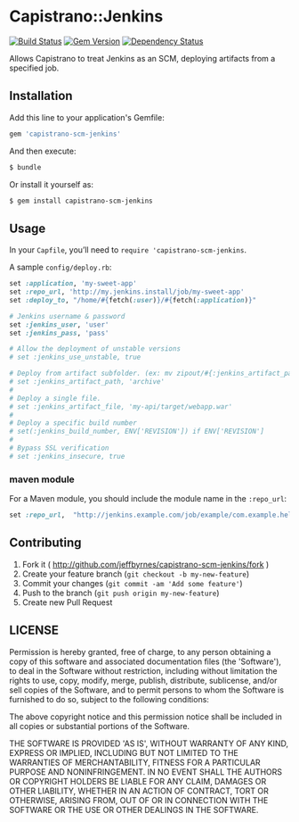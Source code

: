 # Capistrano::Jenkins

[![Build Status](https://secure.travis-ci.org/lidaobing/capistrano-scm-jenkins.png?branch=master)](http://travis-ci.org/lidaobing/capistrano-scm-jenkins) [![Gem Version](https://badge.fury.io/rb/capistrano-scm-jenkins.png)](http://badge.fury.io/rb/capistrano-scm-jenkins) [![Dependency Status](https://gemnasium.com/lidaobing/capistrano-scm-jenkins.png)](https://gemnasium.com/lidaobing/capistrano-scm-jenkins)


Allows Capistrano to treat Jenkins as an SCM, deploying artifacts from a specified job.

## Installation

Add this line to your application's Gemfile:

```ruby
gem 'capistrano-scm-jenkins'
```

And then execute:

```bash
$ bundle
```

Or install it yourself as:

```bash
$ gem install capistrano-scm-jenkins
```

## Usage

In your `Capfile`, you’ll need to `require 'capistrano-scm-jenkins`.

A sample `config/deploy.rb`:

```ruby
set :application, 'my-sweet-app'
set :repo_url, 'http://my.jenkins.install/job/my-sweet-app'
set :deploy_to, "/home/#{fetch(:user)}/#{fetch(:application)}"

# Jenkins username & password
set :jenkins_user, 'user'
set :jenkins_pass, 'pass'

# Allow the deployment of unstable versions
# set :jenkins_use_unstable, true

# Deploy from artifact subfolder. (ex: mv zipout/#{:jenkins_artifact_path} #{destination})
# set :jenkins_artifact_path, 'archive'
#
# Deploy a single file.
# set :jenkins_artifact_file, 'my-api/target/webapp.war'
#
# Deploy a specific build number
# set(:jenkins_build_number, ENV['REVISION']) if ENV['REVISION']
#
# Bypass SSL verification
# set :jenkins_insecure, true
```

### maven module

For a Maven module, you should include the module name in the `:repo_url`:

```ruby
set :repo_url,  "http://jenkins.example.com/job/example/com.example.helloworld$helloworld/"
```

## Contributing

1. Fork it ( http://github.com/jeffbyrnes/capistrano-scm-jenkins/fork )
2. Create your feature branch (`git checkout -b my-new-feature`)
3. Commit your changes (`git commit -am 'Add some feature'`)
4. Push to the branch (`git push origin my-new-feature`)
5. Create new Pull Request

## LICENSE

Permission is hereby granted, free of charge, to any person obtaining
a copy of this software and associated documentation files (the
'Software'), to deal in the Software without restriction, including
without limitation the rights to use, copy, modify, merge, publish,
distribute, sublicense, and/or sell copies of the Software, and to
permit persons to whom the Software is furnished to do so, subject to
the following conditions:

The above copyright notice and this permission notice shall be
included in all copies or substantial portions of the Software.

THE SOFTWARE IS PROVIDED 'AS IS', WITHOUT WARRANTY OF ANY KIND,
EXPRESS OR IMPLIED, INCLUDING BUT NOT LIMITED TO THE WARRANTIES OF
MERCHANTABILITY, FITNESS FOR A PARTICULAR PURPOSE AND NONINFRINGEMENT.
IN NO EVENT SHALL THE AUTHORS OR COPYRIGHT HOLDERS BE LIABLE FOR ANY
CLAIM, DAMAGES OR OTHER LIABILITY, WHETHER IN AN ACTION OF CONTRACT,
TORT OR OTHERWISE, ARISING FROM, OUT OF OR IN CONNECTION WITH THE
SOFTWARE OR THE USE OR OTHER DEALINGS IN THE SOFTWARE.
